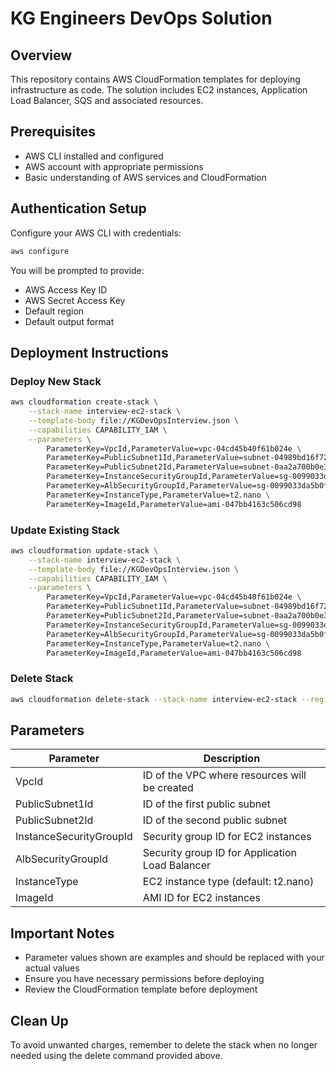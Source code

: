 # KG Engineers DevOps Solution

## Overview
This repository contains AWS CloudFormation templates for deploying infrastructure as code. The solution includes EC2 instances, Application Load Balancer, SQS and associated resources.

## Prerequisites
- AWS CLI installed and configured
- AWS account with appropriate permissions
- Basic understanding of AWS services and CloudFormation

## Authentication Setup
Configure your AWS CLI with credentials:

```bash
aws configure
```

You will be prompted to provide:
- AWS Access Key ID
- AWS Secret Access Key
- Default region
- Default output format

## Deployment Instructions

### Deploy New Stack
```bash
aws cloudformation create-stack \
    --stack-name interview-ec2-stack \
    --template-body file://KGDevOpsInterview.json \
    --capabilities CAPABILITY_IAM \
    --parameters \
        ParameterKey=VpcId,ParameterValue=vpc-04cd45b40f61b024e \
        ParameterKey=PublicSubnet1Id,ParameterValue=subnet-04989bd16f72efafa \
        ParameterKey=PublicSubnet2Id,ParameterValue=subnet-0aa2a700b0e3cd546 \
        ParameterKey=InstanceSecurityGroupId,ParameterValue=sg-0099033da5b0fba62 \
        ParameterKey=AlbSecurityGroupId,ParameterValue=sg-0099033da5b0fba62 \
        ParameterKey=InstanceType,ParameterValue=t2.nano \
        ParameterKey=ImageId,ParameterValue=ami-047bb4163c506cd98
```

### Update Existing Stack
```bash
aws cloudformation update-stack \
    --stack-name interview-ec2-stack \
    --template-body file://KGDevOpsInterview.json \
    --capabilities CAPABILITY_IAM \
    --parameters \
        ParameterKey=VpcId,ParameterValue=vpc-04cd45b40f61b024e \
        ParameterKey=PublicSubnet1Id,ParameterValue=subnet-04989bd16f72efafa \
        ParameterKey=PublicSubnet2Id,ParameterValue=subnet-0aa2a700b0e3cd546 \
        ParameterKey=InstanceSecurityGroupId,ParameterValue=sg-0099033da5b0fba62 \
        ParameterKey=AlbSecurityGroupId,ParameterValue=sg-0099033da5b0fba62 \
        ParameterKey=InstanceType,ParameterValue=t2.nano \
        ParameterKey=ImageId,ParameterValue=ami-047bb4163c506cd98
```

### Delete Stack
```bash
aws cloudformation delete-stack --stack-name interview-ec2-stack --region eu-west-1
```

## Parameters
| Parameter | Description |
|-----------|-------------|
| VpcId | ID of the VPC where resources will be created |
| PublicSubnet1Id | ID of the first public subnet |
| PublicSubnet2Id | ID of the second public subnet |
| InstanceSecurityGroupId | Security group ID for EC2 instances |
| AlbSecurityGroupId | Security group ID for Application Load Balancer |
| InstanceType | EC2 instance type (default: t2.nano) |
| ImageId | AMI ID for EC2 instances |

## Important Notes
- Parameter values shown are examples and should be replaced with your actual values
- Ensure you have necessary permissions before deploying
- Review the CloudFormation template before deployment

## Clean Up
To avoid unwanted charges, remember to delete the stack when no longer needed using the delete command provided above.

